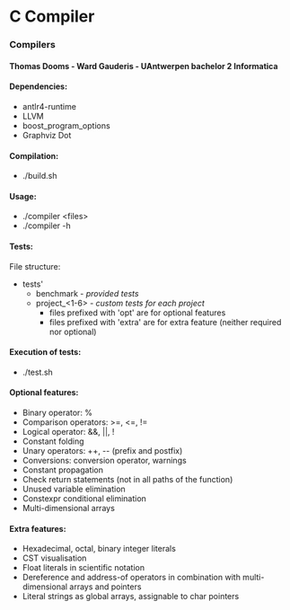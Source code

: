 # C Compiler
### Compilers
#### Thomas Dooms - Ward Gauderis - UAntwerpen bachelor 2 Informatica

#### Dependencies:
 - antlr4-runtime
 - LLVM
 - boost_program_options
 - Graphviz Dot

#### Compilation:
 - ./build.sh

#### Usage:
 - ./compiler \<files> 
 - ./compiler -h

#### Tests:
File structure:
 - tests'
 	 - benchmark - *provided tests*
 	 - project_<1-6> - *custom tests for each project*
 	    - files prefixed with 'opt' are for optional features
 	    - files prefixed with 'extra' are for extra feature (neither required nor optional)

#### Execution of tests:
 - ./test.sh

#### Optional features:
 - Binary operator: %
 - Comparison operators:  >=, <=, !=
 - Logical operator: &&, ||, !
 - Constant folding
 - Unary operators: ++, -- (prefix and postfix)
 - Conversions: conversion operator, warnings
 - Constant propagation
 - Check return statements (not in all paths of the function)
 - Unused variable elimination
 - Constexpr conditional elimination
 - Multi-dimensional arrays

#### Extra features:
 - Hexadecimal, octal, binary integer literals
 - CST visualisation
 - Float literals in scientific notation
 - Dereference and address-of operators in combination with multi-dimensional arrays and pointers
 - Literal strings as global arrays, assignable to char pointers
